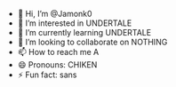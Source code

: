 - 👋 Hi, I’m @Jamonk0
- 👀 I’m interested in UNDERTALE
- 🌱 I’m currently learning UNDERTALE
- 💞️ I’m looking to collaborate on NOTHING
- 📫 How to reach me A
- 😄 Pronouns: CHIKEN
- ⚡ Fun fact: sans

<!---
Jamonk0/Jamonk0 is a ✨ special ✨ repository because its `README.md` (this file) appears on your GitHub profile.
You can click the Preview link to take a look at your changes.
--->

